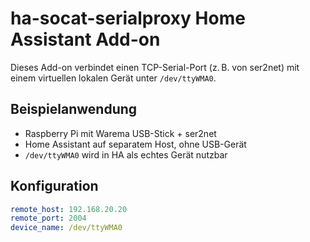 # ha-socat-serialproxy Home Assistant Add-on

Dieses Add-on verbindet einen TCP-Serial-Port (z. B. von ser2net) mit einem virtuellen lokalen Gerät unter `/dev/ttyWMA0`.

## Beispielanwendung
- Raspberry Pi mit Warema USB-Stick + ser2net
- Home Assistant auf separatem Host, ohne USB-Gerät
- `/dev/ttyWMA0` wird in HA als echtes Gerät nutzbar

## Konfiguration
```yaml
remote_host: 192.168.20.20 
remote_port: 2004
device_name: /dev/ttyWMA0
